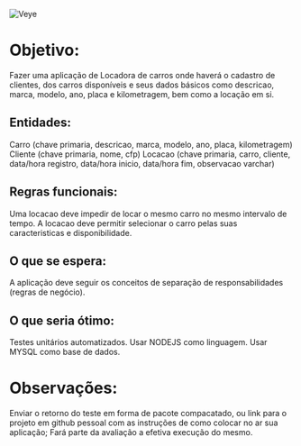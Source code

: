 ![Veye](https://site.veye.com.br/assets/front/img/logo.svg)

# Objetivo:
Fazer uma aplicação de Locadora de carros onde haverá o cadastro de clientes, dos carros disponíveis e seus dados básicos como descricao, marca, modelo, ano, placa e kilometragem, bem como a locação em si.

## Entidades:
Carro   (chave primaria, descricao, marca, modelo, ano, placa, kilometragem)
Cliente (chave primaria, nome, cfp)
Locacao (chave primaria, carro, cliente, data/hora registro, data/hora inicio, data/hora fim, observacao varchar)

## Regras funcionais:
Uma locacao deve impedir de locar o mesmo carro no mesmo intervalo de tempo.
A locacao deve permitir selecionar o carro pelas suas caracteristicas e disponibilidade.

## O que se espera:
A aplicação deve seguir os conceitos de separação de responsabilidades (regras de negócio).

## O que seria ótimo:
Testes unitários automatizados.
Usar NODEJS como linguagem.
Usar MYSQL como base de dados.

# Observações:
Enviar o retorno do teste em forma de pacote compacatado, ou link para o projeto em github pessoal com as instruções de como colocar no ar sua aplicação; Fará parte da avaliação a efetiva execução do mesmo.
